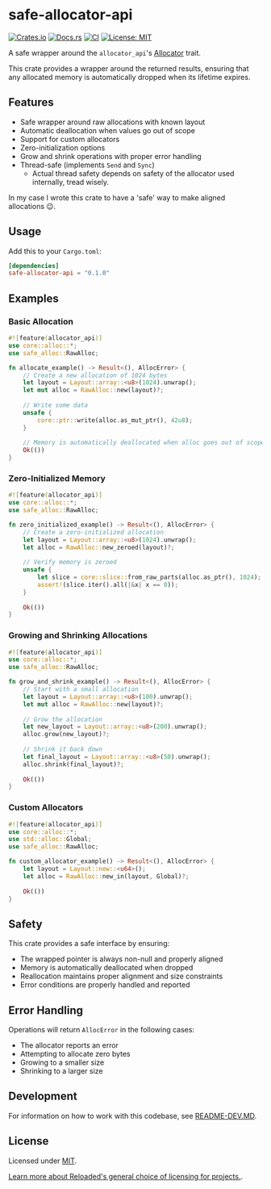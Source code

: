 # safe-allocator-api

[![Crates.io](https://img.shields.io/crates/v/safe-allocator-api.svg)](https://crates.io/crates/safe-allocator-api)
[![Docs.rs](https://docs.rs/safe-allocator-api/badge.svg)](https://docs.rs/safe-allocator-api)
[![CI](https://github.com/Sewer56/safe-allocator-api/actions/workflows/rust.yml/badge.svg)](https://github.com/Sewer56/safe-allocator-api/actions)
[![License: MIT](https://img.shields.io/badge/License-MIT-yellow.svg)](https://opensource.org/licenses/MIT)

A safe wrapper around the `allocator_api`'s [Allocator] trait.

This crate provides a wrapper around the returned results, ensuring that any allocated memory
is automatically dropped when its lifetime expires.

## Features

- Safe wrapper around raw allocations with known layout
- Automatic deallocation when values go out of scope
- Support for custom allocators
- Zero-initialization options
- Grow and shrink operations with proper error handling
- Thread-safe (implements `Send` and `Sync`)
  - Actual thread safety depends on safety of the allocator used internally, tread wisely.

In my case I wrote this crate to have a 'safe' way to make aligned allocations 😉.

## Usage

Add this to your `Cargo.toml`:

```toml
[dependencies]
safe-allocator-api = "0.1.0"
```

## Examples

### Basic Allocation

```rust
#![feature(allocator_api)]
use core::alloc::*;
use safe_alloc::RawAlloc;

fn allocate_example() -> Result<(), AllocError> {
    // Create a new allocation of 1024 bytes
    let layout = Layout::array::<u8>(1024).unwrap();
    let mut alloc = RawAlloc::new(layout)?;
    
    // Write some data
    unsafe {
        core::ptr::write(alloc.as_mut_ptr(), 42u8);
    }
    
    // Memory is automatically deallocated when alloc goes out of scope
    Ok(())
}
```

### Zero-Initialized Memory

```rust
#![feature(allocator_api)]
use core::alloc::*;
use safe_alloc::RawAlloc;

fn zero_initialized_example() -> Result<(), AllocError> {
    // Create a zero-initialized allocation
    let layout = Layout::array::<u8>(1024).unwrap();
    let alloc = RawAlloc::new_zeroed(layout)?;
    
    // Verify memory is zeroed
    unsafe {
        let slice = core::slice::from_raw_parts(alloc.as_ptr(), 1024);
        assert!(slice.iter().all(|&x| x == 0));
    }
    
    Ok(())
}
```

### Growing and Shrinking Allocations

```rust
#![feature(allocator_api)]
use core::alloc::*;
use safe_alloc::RawAlloc;

fn grow_and_shrink_example() -> Result<(), AllocError> {
    // Start with a small allocation
    let layout = Layout::array::<u8>(100).unwrap();
    let mut alloc = RawAlloc::new(layout)?;
    
    // Grow the allocation
    let new_layout = Layout::array::<u8>(200).unwrap();
    alloc.grow(new_layout)?;
    
    // Shrink it back down
    let final_layout = Layout::array::<u8>(50).unwrap();
    alloc.shrink(final_layout)?;
    
    Ok(())
}
```

### Custom Allocators

```rust
#![feature(allocator_api)]
use core::alloc::*;
use std::alloc::Global;
use safe_alloc::RawAlloc;

fn custom_allocator_example() -> Result<(), AllocError> {
    let layout = Layout::new::<u64>();
    let alloc = RawAlloc::new_in(layout, Global)?;
    
    Ok(())
}
```

## Safety

This crate provides a safe interface by ensuring:
- The wrapped pointer is always non-null and properly aligned
- Memory is automatically deallocated when dropped
- Reallocation maintains proper alignment and size constraints
- Error conditions are properly handled and reported

## Error Handling

Operations will return `AllocError` in the following cases:
- The allocator reports an error
- Attempting to allocate zero bytes
- Growing to a smaller size
- Shrinking to a larger size

## Development

For information on how to work with this codebase, see [README-DEV.MD](README-DEV.MD).

## License

Licensed under [MIT](./LICENSE).  

[Learn more about Reloaded's general choice of licensing for projects.][reloaded-license].  

[codecov]: https://about.codecov.io/
[crates-io-key]: https://crates.io/settings/tokens
[nuget-key]: https://www.nuget.org/account/apikeys
[reloaded-license]: https://reloaded-project.github.io/Reloaded.MkDocsMaterial.Themes.R2/Pages/license/
[Allocator]: https://doc.rust-lang.org/std/alloc/trait.Allocator.html